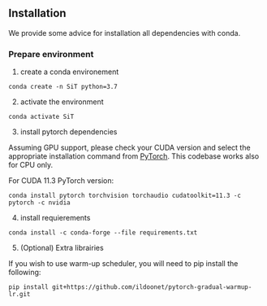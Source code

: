## Installation

We provide some advice for installation all dependencies with conda. 

### Prepare environment

1. create a conda environement

```
conda create -n SiT python=3.7
```

2. activate the environment

```
conda activate SiT
```

3. install pytorch dependencies


Assuming GPU support, please check your CUDA version and select the appropriate installation command from [PyTorch](https://pytorch.org/). This codebase works also for CPU only. 

For CUDA 11.3 PyTorch version: 

```
conda install pytorch torchvision torchaudio cudatoolkit=11.3 -c pytorch -c nvidia
```

4. install requierements

```
conda install -c conda-forge --file requirements.txt
```

5. (Optional) Extra librairies

If you wish to use warm-up scheduler, you will need to pip install the following:

```
pip install git+https://github.com/ildoonet/pytorch-gradual-warmup-lr.git
```
